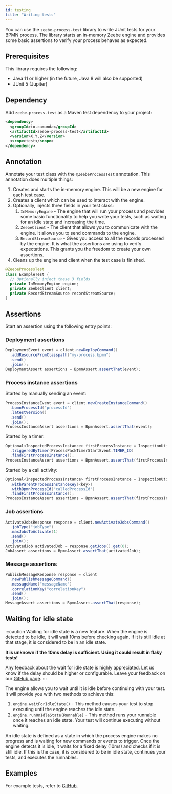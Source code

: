```yaml
---
id: testing
title: "Writing tests"
---
```


You can use the `zeebe-process-test` library to write JUnit tests for your BPMN process. The library starts an in-memory Zeebe engine and provides some basic assertions to verify your process behaves
as expected.

## Prerequisites

This library requires the following:

- Java 11 or higher (in the future, Java 8 will also be supported)
- JUnit 5 (Jupiter)

## Dependency

Add `zeebe-process-test` as a Maven test dependency to your project:

```xml
<dependency>
  <groupId>io.camunda</groupId>
  <artifactId>zeebe-process-test</artifactId>
  <version>X.Y.Z</version>
  <scope>test</scope>
</dependency>
```

## Annotation

Annotate your test class with the `@ZeebeProcessTest` annotation. This annotation does multiple things:

1. Creates and starts the in-memory engine. This will be a new engine for each test case.
2. Creates a client which can be used to interact with the engine.
3. Optionally, injects three fields in your test class:
    1. `InMemoryEngine` - The engine that will run your process and provides some basic functionality
       to help you write your tests, such as waiting for an idle state and increasing the time.
    2. `ZeebeClient` - The client that allows you to communicate with the engine.
       It allows you to send commands to the engine.
    3. `RecordStreamSource` - Gives you access to all the records processed by the engine.
       It is what the assertions are using to verify expectations. This grants you the freedom to create your own assertions.
4. Cleans up the engine and client when the test case is finished.

```java
@ZeebeProcessTest
class ExampleTest {
  // Optionally inject these 3 fields
  private InMemoryEngine engine;
  private ZeebeClient client;
  private RecordStreamSource recordStreamSource;
}
```

## Assertions

Start an assertion using the following entry points:

### Deployment assertions

```java
DeploymentEvent event = client.newDeployCommand()
  .addResourceFromClasspath("my-process.bpmn")
  .send()
  .join();
DeploymentAssert assertions = BpmnAssert.assertThat(event);
```

### Process instance assertions

Started by manually sending an event:
```java
ProcessInstanceEvent event = client.newCreateInstanceCommand()
  .bpmnProcessId("processId")
  .latestVersion()
  .send()
  .join();
ProcessInstanceAssert assertions = BpmnAssert.assertThat(event);
```

Started by a timer:
```java
Optional<InspectedProcessInstance> firstProcessInstance = InspectionUtility.findProcessEvents()
  .triggeredByTimer(ProcessPackTimerStartEvent.TIMER_ID)
  .findFirstProcessInstance();
ProcessInstanceAssert assertions = BpmnAssert.assertThat(firstProcessInstance.get());
```

Started by a call activity:
```java
Optional<InspectedProcessInstance> firstProcessInstance = InspectionUtility.findProcessInstances()
  .withParentProcessInstanceKey(<key>)
  .withBpmnProcessId("calledProcessId")
  .findFirstProcessInstance();
ProcessInstanceAssert assertions = BpmnAssert.assertThat(firstProcessInstance.get());
```

### Job assertions

```java
ActivateJobsResponse response = client.newActivateJobsCommand()
  .jobType("jobType")
  .maxJobsToActivate(1)
  .send()
  .join();
ActivatedJob activatedJob = response.getJobs().get(0);
JobAssert assertions = BpmnAssert.assertThat(activatedJob);
```

### Message assertions

```java
PublishMessageResponse response = client
  .newPublishMessageCommand()
  .messageName("messageName")
  .correlationKey("correlationKey")
  .send()
  .join();
MessageAssert assertions = BpmnAssert.assertThat(response);
```

## Waiting for idle state

:::caution
Waiting for idle state is a new feature. When the engine is detected to be idle, it
will wait 10ms before checking again. If it is still idle at that stage, it is considered to be in
an idle state.

**It is unknown if the 10ms delay is sufficient. Using it could result in flaky tests!**

Any feedback about the wait for idle state is highly appreciated. Let us know if the delay should be higher or configurable.
Leave your feedback on our [GitHub page](https://github.com/camunda-cloud/zeebe-process-test/issues).
:::

The engine allows you to wait until it is idle before continuing with your test. It will provide you with two methods to achieve this:

1. `engine.waitForIdleState()` - This method causes your test to stop executing until the engine reaches the idle state.
2. `engine.runOnIdleState(Runnable)` - This method runs your runnable once it reaches an idle state. Your test will continue executing without waiting.

An idle state is defined as a state in which the process engine makes no progress and is waiting for new commands or events to trigger.
Once the engine detects it is idle, it waits for a fixed delay (10ms) and checks if it is still idle.
If this is the case, it is considered to be in idle state, continues your tests, and executes the runnables.

## Examples

For example tests, refer to [GitHub](https://github.com/camunda-cloud/zeebe-process-test/tree/main/src/test/java/io/camunda/zeebe/process/test/assertions).